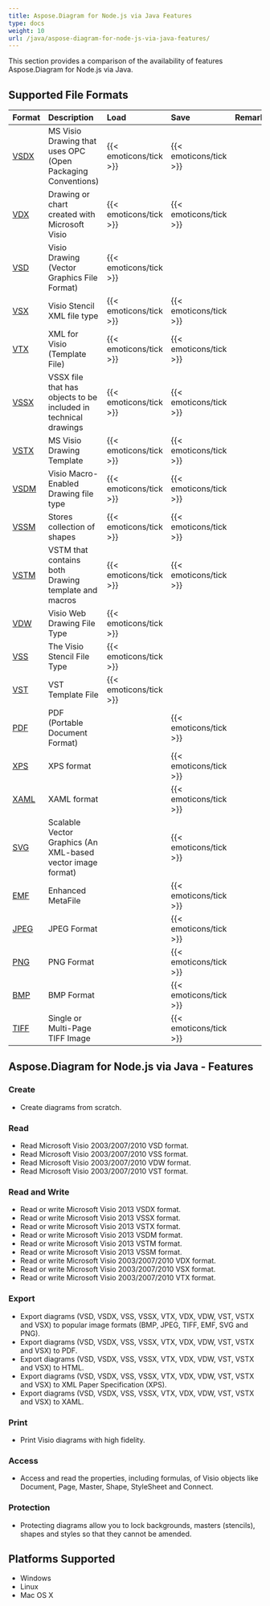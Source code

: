 ```yaml
---
title: Aspose.Diagram for Node.js via Java Features
type: docs
weight: 10
url: /java/aspose-diagram-for-node-js-via-java-features/
---
```


This section provides a comparison of the availability of features Aspose.Diagram for Node.js via Java.
## **Supported File Formats**

|**Format**|**Description**|**Load**|**Save**|**Remarks**|
| :- | :- | :- | :- | :- |
|[VSDX](https://docs.fileformat.com/visio/vsdx/)|MS Visio Drawing that uses OPC (Open Packaging Conventions)|{{< emoticons/tick >}}|{{< emoticons/tick >}}| |
|[VDX](https://docs.fileformat.com/image/vdx/)|Drawing or chart created with Microsoft Visio|{{< emoticons/tick >}}|{{< emoticons/tick >}}| |
|[VSD](https://docs.fileformat.com/visio/vsd/)|Visio Drawing (Vector Graphics File Format)|{{< emoticons/tick >}}| | |
|[VSX](https://docs.fileformat.com/visio/vsx/)|Visio Stencil XML file type|{{< emoticons/tick >}}|{{< emoticons/tick >}}| |
|[VTX](https://docs.fileformat.com/visio/vtx/)|XML for Visio (Template File)|{{< emoticons/tick >}}|{{< emoticons/tick >}}| |
|[VSSX](https://docs.fileformat.com/visio/vssx/)|VSSX file that has objects to be included in technical drawings|{{< emoticons/tick >}}|{{< emoticons/tick >}}| |
|[VSTX](https://docs.fileformat.com/visio/vstx/)|MS Visio Drawing Template|{{< emoticons/tick >}}|{{< emoticons/tick >}}| |
|[VSDM](https://docs.fileformat.com/visio/vsdm/)|Visio Macro-Enabled Drawing file type|{{< emoticons/tick >}}|{{< emoticons/tick >}}| |
|[VSSM](https://docs.fileformat.com/visio/vssm/)|Stores collection of shapes|{{< emoticons/tick >}}|{{< emoticons/tick >}}| |
|[VSTM](https://docs.fileformat.com/visio/vstm/)|VSTM that contains both Drawing template and macros|{{< emoticons/tick >}}|{{< emoticons/tick >}}| |
|[VDW](https://docs.fileformat.com/web/vdw/)|Visio Web Drawing File Type|{{< emoticons/tick >}}| | |
|[VSS](https://docs.fileformat.com/visio/vss/)|The Visio Stencil File Type|{{< emoticons/tick >}}| | |
|[VST](https://docs.fileformat.com/visio/vst/)|VST Template File|{{< emoticons/tick >}}| | |
|[PDF](https://docs.fileformat.com/pdf/)|PDF (Portable Document Format)| |{{< emoticons/tick >}}| |
|[XPS](https://docs.fileformat.com/page-description-language/xps/)|XPS format| |{{< emoticons/tick >}}| |
|[XAML](https://docs.fileformat.com/web/xaml/)|XAML format| |{{< emoticons/tick >}}| |
|[SVG](https://docs.fileformat.com/specification/page-description-language/svg/)|Scalable Vector Graphics (An XML-based vector image format)| |{{< emoticons/tick >}}| |
|[EMF](https://docs.fileformat.com/image/emf/)|Enhanced MetaFile| |{{< emoticons/tick >}}| |
|[JPEG](https://docs.fileformat.com/image/jpeg/)|JPEG Format| |{{< emoticons/tick >}}| |
|[PNG](https://docs.fileformat.com/image/png/)|PNG Format| |{{< emoticons/tick >}}| |
|[BMP](https://docs.fileformat.com/image/bmp/)|BMP Format| |{{< emoticons/tick >}}| |
|[TIFF](https://docs.fileformat.com/image/tiff/)|Single or Multi-Page TIFF Image| |{{< emoticons/tick >}}| |
## **Aspose.Diagram for Node.js via Java - Features**
### **Create**
- Create diagrams from scratch.
### **Read**
- Read Microsoft Visio 2003/2007/2010 VSD format.
- Read Microsoft Visio 2003/2007/2010 VSS format.
- Read Microsoft Visio 2003/2007/2010 VDW format.
- Read Microsoft Visio 2003/2007/2010 VST format.
### **Read and Write**
- Read or write Microsoft Visio 2013 VSDX format.
- Read or write Microsoft Visio 2013 VSSX format.
- Read or write Microsoft Visio 2013 VSTX format.
- Read or write Microsoft Visio 2013 VSDM format.
- Read or write Microsoft Visio 2013 VSTM format.
- Read or write Microsoft Visio 2013 VSSM format.
- Read or write Microsoft Visio 2003/2007/2010 VDX format.
- Read or write Microsoft Visio 2003/2007/2010 VSX format.
- Read or write Microsoft Visio 2003/2007/2010 VTX format.
### **Export**
- Export diagrams (VSD, VSDX, VSS, VSSX, VTX, VDX, VDW, VST, VSTX and VSX) to popular image formats (BMP, JPEG, TIFF, EMF, SVG and PNG).
- Export diagrams (VSD, VSDX, VSS, VSSX, VTX, VDX, VDW, VST, VSTX and VSX) to PDF.
- Export diagrams (VSD, VSDX, VSS, VSSX, VTX, VDX, VDW, VST, VSTX and VSX) to HTML.
- Export diagrams (VSD, VSDX, VSS, VSSX, VTX, VDX, VDW, VST, VSTX and VSX) to XML Paper Specification (XPS).
- Export diagrams (VSD, VSDX, VSS, VSSX, VTX, VDX, VDW, VST, VSTX and VSX) to XAML.
### **Print**
- Print Visio diagrams with high fidelity.
### **Access**
- Access and read the properties, including formulas, of Visio objects like Document, Page, Master, Shape, StyleSheet and Connect.
### **Protection**
- Protecting diagrams allow you to lock backgrounds, masters (stencils), shapes and styles so that they cannot be amended.
## **Platforms Supported**
- Windows
- Linux
- Mac OS X
